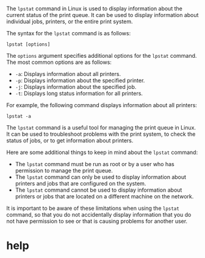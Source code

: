 # 

The `lpstat` command in Linux is used to display information about the current status of the print queue. It can be used to display information about individual jobs, printers, or the entire print system.

The syntax for the `lpstat` command is as follows:

```
lpstat [options]
```

The `options` argument specifies additional options for the `lpstat` command. The most common options are as follows:

* `-a`: Displays information about all printers.
* `-p`: Displays information about the specified printer.
* `-j`: Displays information about the specified job.
* `-t`: Displays long status information for all printers.

For example, the following command displays information about all printers:

```
lpstat -a
```

The `lpstat` command is a useful tool for managing the print queue in Linux. It can be used to troubleshoot problems with the print system, to check the status of jobs, or to get information about printers.

Here are some additional things to keep in mind about the `lpstat` command:

* The `lpstat` command must be run as root or by a user who has permission to manage the print queue.
* The `lpstat` command can only be used to display information about printers and jobs that are configured on the system.
* The `lpstat` command cannot be used to display information about printers or jobs that are located on a different machine on the network.

It is important to be aware of these limitations when using the `lpstat` command, so that you do not accidentally display information that you do not have permission to see or that is causing problems for another user.




# help 

```

```
